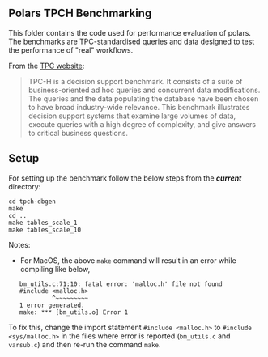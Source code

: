 <!-- polars-tpch
=========== -->
## Polars TPCH Benchmarking
This folder contains the code used for performance evaluation of polars. The benchmarks are TPC-standardised queries and data designed to test the performance of "real" workflows.

From the [TPC website](https://www.tpc.org/tpch/):
> TPC-H is a decision support benchmark. It consists of a suite of business-oriented ad hoc queries and concurrent data modifications. The queries and the data populating the database have been chosen to have broad industry-wide relevance. This benchmark illustrates decision support systems that examine large volumes of data, execute queries with a high degree of complexity, and give answers to critical business questions.
<!-- <a name="setup"></a> -->
## Setup 
For setting up the benchmark follow the below steps from the ***current*** directory:
<!-- ### Generating TPC-H Data -->
<!-- # build tpch-dbgen -->
```shell
cd tpch-dbgen
make
cd ..
make tables_scale_1
make tables_scale_10
```

Notes:

- For MacOS, the above `make` command will result in an error while compiling like below,

```shell
   bm_utils.c:71:10: fatal error: 'malloc.h' file not found
   #include <malloc.h>
            ^~~~~~~~~~
   1 error generated.
   make: *** [bm_utils.o] Error 1
```
  To fix this, change the import statement `#include <malloc.h>` to `#include <sys/malloc.h>` in the files where error
  is reported (`bm_utils.c` and `varsub.c`) and then re-run the command `make`.

<!-- ### Execute

<!-- ```shell
# change directory to the root of the repository
cd ../
make run
``` -->

<!-- This will do the following,

- Create a new virtual environment with all required dependencies.
- Generate data for benchmarks.
- Run the benchmark suite. --> 
